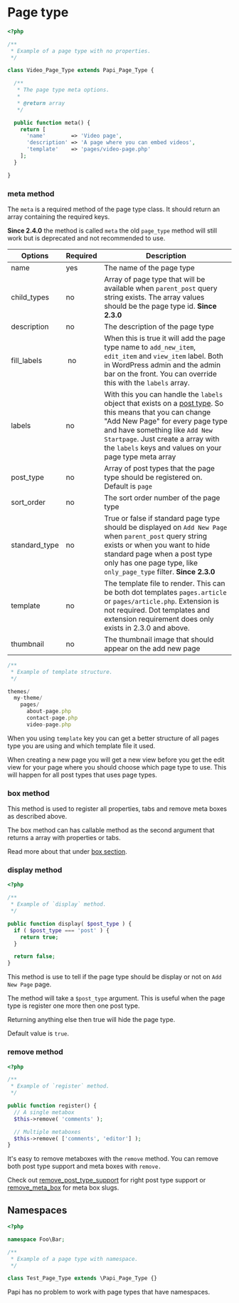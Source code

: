 # Page type

```php
<?php

/**
 * Example of a page type with no properties.
 */

class Video_Page_Type extends Papi_Page_Type {

  /**
   * The page type meta options.
   *
   * @return array
   */

  public function meta() {
    return [
      'name'        => 'Video page',
      'description' => 'A page where you can embed videos',
      'template'    => 'pages/video-page.php'
    ];
  }

}
```

### meta method

The `meta` is a required method of the page type class. It should return an array containing the required keys.

**Since 2.4.0** the method is called `meta` the old `page_type` method will still work but is deprecated and not recommended to use.

Options            | Required | Description
-------------------|----------|------------
name               | yes      | The name of the page type
child_types        | no       | Array of page type that will be available when `parent_post` query string exists. The array values should be the page type id. **Since 2.3.0**
description        | no       | The description of the page type
fill_labels        | no       | When this is true it will add the page type name to `add_new_item`, `edit_item` and `view_item` label. Both in WordPress admin and the admin bar on the front. You can override this with the `labels` array.
labels             | no       | With this you can handle the `labels` object that exists on a [post type](http://codex.wordpress.org/Function_Reference/get_post_type_object). So this means that you can change "Add New Page" for every page type and have something like `Add New Startpage`. Just create a array with the `labels` keys and values on your page type meta array
post_type          | no       | Array of post types that the page type should be registered on. Default is `page`
sort_order         | no       | The sort order number of the page type
standard_type      | no       | True or false if standard page type should be displayed on `Add New Page` when `parent_post` query string exists or when you want to hide standard page when a post type only has one page type, like `only_page_type` filter. **Since 2.3.0**
template           | no       | The template file to render. This can be both dot templates `pages.article` or `pages/article.php`. Extension is not required. Dot templates and extension requirement does only exists in 2.3.0 and above.
thumbnail          | no       | The thumbnail image that should appear on the add new page

```javascript
/**
 * Example of template structure.
 */

themes/
  my-theme/
    pages/
      about-page.php
      contact-page.php
      video-page.php
```

When you using `template` key you can get a better structure of all pages type you are using and which template file it used.

When creating a new page you will get a new view before you get the edit view for your page where you should choose which page type to use. This will happen for all post types that uses page types.

### box method

This method is used to register all properties, tabs and remove meta boxes as described above.

The box method can has callable method as the second argument that returns a array with properties or tabs.

Read more about that under [box section](#box-(meta-box)).

### display method

```php
<?php

/**
 * Example of `display` method.
 */

public function display( $post_type ) {
  if ( $post_type === 'post' ) {
    return true;
  }

  return false;
}
```

This method is use to tell if the page type should be display or not on `Add New Page` page.

The method will take a `$post_type` argument. This is useful when the page type is register one more then one post type.

Returning anything else then true will hide the page type.

Default value is `true`.

### remove method

```php
<?php

/**
 * Example of `register` method.
 */

public function register() {
  // A single metabox
  $this->remove( 'comments' );

  // Multiple metaboxes
  $this->remove( ['comments', 'editor'] );
}
```

It's easy to remove metaboxes with the `remove` method.
You can remove both post type support and meta boxes with `remove.`

Check out [remove_post_type_support](http://codex.wordpress.org/Function_Reference/remove_post_type_support#Parameters) for right post type support or [remove_meta_box](https://codex.wordpress.org/Function_Reference/remove_meta_box#Parameters) for meta box slugs.

## Namespaces

```php
<?php

namespace Foo\Bar;

/**
 * Example of a page type with namespace.
 */

class Test_Page_Type extends \Papi_Page_Type {}
```

Papi has no problem to work with page types that have namespaces.
